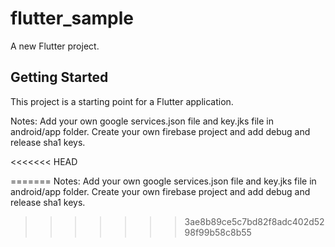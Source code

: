 # flutter_sample

A new Flutter project.

## Getting Started

This project is a starting point for a Flutter application.

Notes:
Add your own google services.json file and key.jks file in android/app folder.
Create your own firebase project and add debug and release sha1 keys.



<<<<<<< HEAD

=======
Notes:
Add your own google services.json file and key.jks file in android/app folder.
Create your own firebase project and add debug and release sha1 keys.
>>>>>>> 3ae8b89ce5c7bd82f8adc402d5298f99b58c8b55
